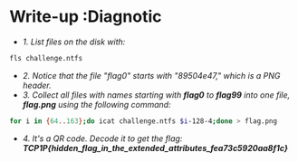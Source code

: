 # Write-up :Diagnotic
* *1. List files on the disk with:* 
```sh
fls challenge.ntfs
```
* *2. Notice that the file "flag0" starts with "89504e47," which is a PNG header.*
* *3. Collect all files with names starting with **flag0** to **flag99** into one file, **flag.png** using the following command:* 
```sh
for i in {64..163};do icat challenge.ntfs $i-128-4;done > flag.png
```
* *4. It's a QR code. Decode it to get the flag: **TCP1P{hidden_flag_in_the_extended_attributes_fea73c5920aa8f1c}***


